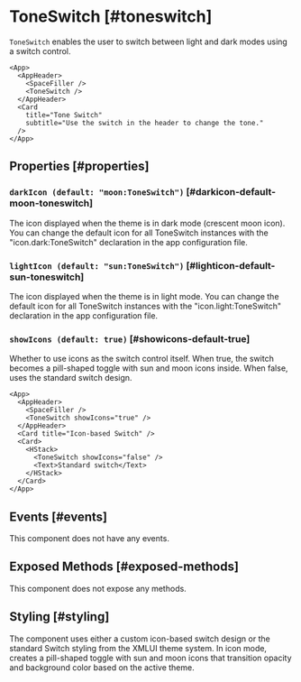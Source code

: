 # ToneSwitch [#toneswitch]

`ToneSwitch` enables the user to switch between light and dark modes using a switch control.

```xmlui-pg {4} copy display name="Example: using ToneSwitch"
<App>
  <AppHeader>
    <SpaceFiller />
    <ToneSwitch />
  </AppHeader>
  <Card
    title="Tone Switch"
    subtitle="Use the switch in the header to change the tone."
  />
</App>
```

## Properties [#properties]

### `darkIcon (default: "moon:ToneSwitch")` [#darkicon-default-moon-toneswitch]

The icon displayed when the theme is in dark mode (crescent moon icon). You can change the default icon for all ToneSwitch instances with the "icon.dark:ToneSwitch" declaration in the app configuration file.

### `lightIcon (default: "sun:ToneSwitch")` [#lighticon-default-sun-toneswitch]

The icon displayed when the theme is in light mode. You can change the default icon for all ToneSwitch instances with the "icon.light:ToneSwitch" declaration in the app configuration file.

### `showIcons (default: true)` [#showicons-default-true]

Whether to use icons as the switch control itself. When true, the switch becomes a pill-shaped toggle with sun and moon icons inside. When false, uses the standard switch design.

```xmlui-pg {4,9} copy display name="Example: icon switch vs standard switch"
<App>
  <AppHeader>
    <SpaceFiller />
    <ToneSwitch showIcons="true" />
  </AppHeader>
  <Card title="Icon-based Switch" />
  <Card>
    <HStack>
      <ToneSwitch showIcons="false" />
      <Text>Standard switch</Text>
    </HStack>
  </Card>
</App>
```

## Events [#events]

This component does not have any events.

## Exposed Methods [#exposed-methods]

This component does not expose any methods.

## Styling [#styling]

The component uses either a custom icon-based switch design or the standard Switch styling from the XMLUI theme system. In icon mode, creates a pill-shaped toggle with sun and moon icons that transition opacity and background color based on the active theme.
